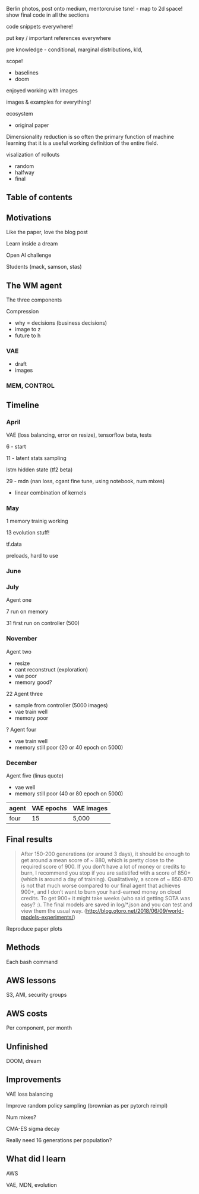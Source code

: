 Berlin photos, post onto medium, mentorcruise
tsne! - map to 2d space!
show final code in all the sections

code snippets everywhere!

put key / important references everywhere

pre knowledge - conditional, marginal distributions, kld, 

scope!
- baselines
- doom

enjoyed working with images

images & examples for everything!

ecosystem
- original paper

Dimensionality reduction is so often the primary function of machine learning that it is a useful working definition of the entire field.

visalization of rollouts
- random
- halfway
- final

## Table of contents

## Motivations

Like the paper, love the blog post

Learn inside a dream

Open AI challenge

Students (mack, samson, stas)

##  The WM agent

The three components

Compression
- why = decisions (business decisions)
- image to z
- future to h

### VAE

- draft
- images

### MEM, CONTROL

## Timeline

### April

VAE (loss balancing, error on resize), tensorflow beta, tests

6 - start

11 - latent stats sampling

lstm hidden state (tf2 beta)

29 - mdn (nan loss, cgant fine tune, using notebook, num mixes)
- linear combination of kernels

### May

1 memory trainig working

13 evolution stuff!

tf.data

preloads, hard to use

### June

### July

Agent one 

7 run on memory

31 first run on controller (500)

### November

Agent two
- resize
- cant reconstruct (exploration)
- vae poor
- memory good?

22 Agent three
- sample from controller (5000 images)
- vae train well
- memory poor

? Agent four
- vae train well
- memory still poor (20 or 40 epoch on 5000)

### December

Agent five (linus quote)
- vae well
- memory still poor (40 or 80 epoch on 5000)

| agent | VAE epochs | VAE images
|---|---|---|
|four| 15 | 5,000

## Final results

> After 150-200 generations (or around 3 days), it should be enough to get around a mean score of ~ 880, which is pretty close to the required score of 900. If you don’t have a lot of money or credits to burn, I recommend you stop if you are satistifed with a score of 850+ (which is around a day of training). Qualitatively, a score of ~ 850-870 is not that much worse compared to our final agent that achieves 900+, and I don’t want to burn your hard-earned money on cloud credits. To get 900+ it might take weeks (who said getting SOTA was easy? :). The final models are saved in log/*.json and you can test and view them the usual way. (http://blog.otoro.net/2018/06/09/world-models-experiments/)

Reproduce paper plots

## Methods

Each bash command

## AWS lessons 

S3, AMI, security groups

## AWS costs

Per component, per month

## Unfinished

DOOM, dream

## Improvements

VAE loss balancing

Improve random policy sampling (brownian as per pytorch reimpl)

Num mixes?

CMA-ES sigma decay

Really need 16 generations per population?

## What did I learn

AWS

VAE, MDN, evolution
